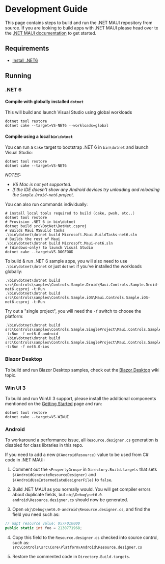 # Development Guide

This page contains steps to build and run the .NET MAUI repository from source. If you are looking to build apps with .NET MAUI please head over to the [.NET MAUI documentation](https://docs.microsoft.com/dotnet/maui) to get started.

## Requirements

- [Install .NET6](https://github.com/dotnet/maui/wiki/Installing-.NET-6)

## Running

### .NET 6

#### Compile with globally installed `dotnet`

This will build and launch Visual Studio using global workloads

```dotnetcli
dotnet tool restore
dotnet cake --target=VS-NET6 --workloads=global
```

#### Compile using a local `bin\dotnet`

You can run a `Cake` target to bootstrap .NET 6 in `bin\dotnet` and launch Visual Studio:

```dotnetcli
dotnet tool restore
dotnet cake --target=VS-NET6
```

_NOTES:_
- _VS Mac is not yet supported._
- _If the IDE doesn't show any Android devices try unloading and reloading the `Sample.Droid-net6` project._

You can also run commands individually:
```dotnetcli
# install local tools required to build (cake, pwsh, etc..)
dotnet tool restore
# Provision .NET 6 in bin\dotnet
dotnet build src\DotNet\DotNet.csproj
# Builds Maui MSBuild tasks
.\bin\dotnet\dotnet build Microsoft.Maui.BuildTasks-net6.sln
# Builds the rest of Maui
.\bin\dotnet\dotnet build Microsoft.Maui-net6.sln
# (Windows-only) to launch Visual Studio
dotnet cake --target=VS-DOGFOOD
```

To build & run .NET 6 sample apps, you will also need to use `.\bin\dotnet\dotnet` or just `dotnet` if you've installed the workloads globally:
```dotnetcli
.\bin\dotnet\dotnet build src\Controls\samples\Controls.Sample.Droid\Maui.Controls.Sample.Droid-net6.csproj -t:Run
.\bin\dotnet\dotnet build src\Controls\samples\Controls.Sample.iOS\Maui.Controls.Sample.iOS-net6.csproj -t:Run
```

Try out a "single project", you will need the `-f` switch to choose the platform:

```dotnetcli
.\bin\dotnet\dotnet build src\Controls\samples\Controls.Sample.SingleProject\Maui.Controls.Sample.SingleProject.csproj -t:Run -f net6.0-android
.\bin\dotnet\dotnet build src\Controls\samples\Controls.Sample.SingleProject\Maui.Controls.Sample.SingleProject.csproj -t:Run -f net6.0-ios
```

### Blazor Desktop

To build and run Blazor Desktop samples, check out the [Blazor Desktop](https://github.com/dotnet/maui/wiki/Blazor-Desktop) wiki topic.

### Win UI 3

To build and run WinUI 3 support, please install the additional components mentioned on the [Getting Started](https://docs.microsoft.com/en-us/dotnet/maui/get-started/installation) page and run:

```dotnetcli
dotnet tool restore
dotnet cake --target=VS-WINUI
```

### Android

To workaround a performance issue, all `Resource.designer.cs`
generation is disabled for class libraries in this repo.

If you need to add a new `@(AndroidResource)` value to be used from C#
code in .NET MAUI:

1. Comment out the `<PropertyGroup>` in `Directory.Build.targets` that
   sets `$(AndroidGenerateResourceDesigner)` and
   `$(AndroidUseIntermediateDesignerFile)` to `false`.

2. Build .NET MAUI as you normally would. You will get compiler errors
   about duplicate fields, but `obj\Debug\net6.0-android\Resource.designer.cs`
   should now be generated.

3. Open `obj\Debug\net6.0-android\Resource.designer.cs`, and find the
   field you need such as:

```csharp
// aapt resource value: 0x7F010000
public static int foo = 2130771968;
```

4. Copy this field to the `Resource.designer.cs` checked into source
   control, such as: `src\Controls\src\Core\Platform\Android\Resource.designer.cs`

5. Restore the commented code in `Directory.Build.targets`.
